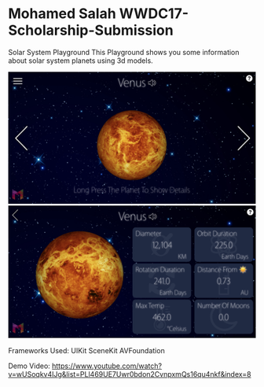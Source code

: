 # Mohamed Salah WWDC17-Scholarship-Submission
Solar System Playground
This Playground shows you some information about solar system planets using 3d models.

![screenshot1](screenshot1.png)
![screenshot2](screenshot2.png)

Frameworks Used:
UIKit
SceneKit
AVFoundation

Demo Video: https://www.youtube.com/watch?v=wUSoqkv4IJg&list=PLl469UE7Uwr0bdon2CvnpxmQs16qu4nkf&index=8
